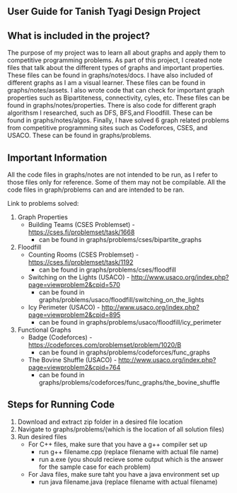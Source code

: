 ## User Guide for Tanish Tyagi Design Project

## What is included in the project?
The purpose of my project was to learn all about graphs and apply them to competitive programming problems. As part of this project, I created note files that talk about the different types of graphs and important properties. These files can be found in graphs/notes/docs. I have also included of different graphs as I am a visual learner. These files can be found in graphs/notes/assets. I also wrote code that can check for important graph properties such as Bipartiteness, connectivity, cyles, etc. These files can be found in graphs/notes/properties. There is also code for different graph algorithsm I researched, such as DFS, BFS,and Floodfill. These can be found in graphs/notes/algos. Finally, I have solved 6 graph related problems from competitive programming sites such as Codeforces, CSES, and USACO. These can be found in graphs/problems. 

## Important Information

All the code files in graphs/notes are not intended to be run, as I refer to those files only for reference. Some of them may not be compilable. All the code files in graph/problems can and are intended to be ran.

Link to problems solved:
1. Graph Properties
    - Building Teams (CSES Problemset) - https://cses.fi/problemset/task/1668
        - can be found in graphs/problems/cses/bipartite_graphs
2. Floodfill
    - Counting Rooms (CSES Problemset) - https://cses.fi/problemset/task/1192
        - can be found in graphs/problems/cses/floodfill
    - Switching on the Lights (USACO) - http://www.usaco.org/index.php?page=viewproblem2&cpid=570
        - can be found in graphs/problems/usaco/floodfill/switching_on_the_lights
    - Icy Perimeter (USACO) - http://www.usaco.org/index.php?page=viewproblem2&cpid=895
        - can be found in graphs/problems/usaco/floodfill/icy_perimeter
3. Functional Graphs
     - Badge (Codeforces) - https://codeforces.com/problemset/problem/1020/B
        - can be found in graphs/problems/codeforces/func_graphs
     - The Bovine Shuffle (USACO) - http://www.usaco.org/index.php?page=viewproblem2&cpid=764
        - can be found in graphs/problems/codeforces/func_graphs/the_bovine_shuffle

## Steps for Running Code
1. Download and extract zip folder in a desired file location
2. Navigate to graphs/problems/(which is the location of all solution files)
3. Run desired files
    - For C++ files, make sure that you have a g++ compiler set up
        - run g++ filename.cpp (replace filename with actual file name)
        - run a.exe (you should recieve some output which is the answer for the sample case for each problem)
    - For Java files, make sure taht you have a java environment set up
        - run java filename.java (replace filename with actual filename)
